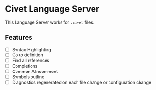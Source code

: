 # Civet Language Server

This Language Server works for `.civet` files.

Features
---

- [ ] Syntax Highlighting
- [ ] Go to definition
- [ ] Find all references
- [ ] Completions
- [ ] Comment/Uncomment
- [ ] Symbols outline
- [ ] Diagnostics regenerated on each file change or configuration change
